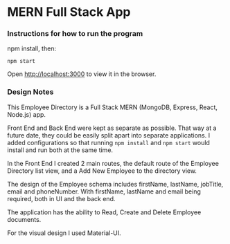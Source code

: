 # MERN Full Stack App


### Instructions for how to run the program

npm install, then:

`npm start`

Open [http://localhost:3000](http://localhost:3000) to view it in the browser.

### Design Notes

This Employee Directory is a Full Stack MERN (MongoDB, Express, React, Node.js) app.

Front End and Back End were kept as separate as possible. That way at a future date, they could be easily split apart into separate applications. I added configurations so that running `npm install` and `npm start` would install and run both at the same time.

In the Front End I created 2 main routes, the default route of the Employee Directory list view, and a Add New Employee to the directory view.

The design of the Employee schema includes firstName, lastName, jobTitle, email and phoneNumber. With firstName, lastName and email being required, both in UI and the back end.

The application has the ability to Read, Create and Delete Employee documents.

For the visual design I used Material-UI.
